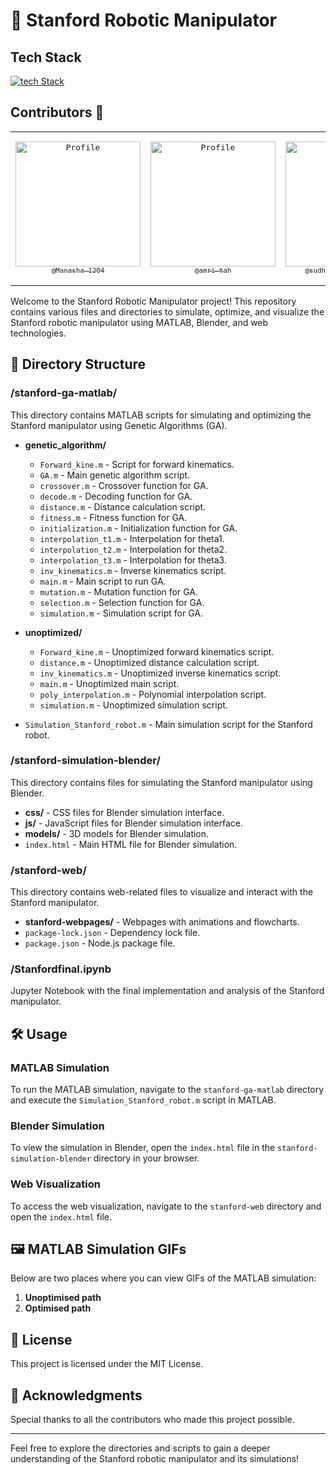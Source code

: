 # 🤖 Stanford Robotic Manipulator

## Tech Stack
[![tech Stack](https://skillicons.dev/icons?i=matlab,python,nextjs,js,tailwindcss,blender,threejs,figma,vercel)](https://skillicons.dev)

## Contributors 🤝
<table style="border: none;">
<tr>
<td align="center" width="200"><pre><a href="https://github.com/Manasha-1204Manasha-1204"><img src="https://avatars.githubusercontent.com/u/121673101?v=4" width="200" alt="Profile" /><br><sub>@Manasha-1204</sub></a></pre></td>
<td align="center" width="200"><pre><a href="https://github.com/amri-tah"><img src="https://avatars.githubusercontent.com/u/111682039?v=4" width="200" alt="Profile" /><br><sub>@amri-tah</sub></a></pre></td>
<td align="center" width="200"><pre><a href="https://github.com/sudheerkumarchowdary"><img src="https://avatars.githubusercontent.com/u/98307666?v=4" width="200" alt="Profile" /><br><sub>@sudheerkumarchowdary</sub></a>
<td align="center" width="200"><pre><a href="https://github.com/BURUGURAHUL"><img src="https://avatars.githubusercontent.com/u/121683096?v=4" width="200" alt="Profile" /><br><sub>@BURUGURAHUL</sub></a></pre></td>
</tr>
</table>

Welcome to the Stanford Robotic Manipulator project! This repository contains various files and directories to simulate, optimize, and visualize the Stanford robotic manipulator using MATLAB, Blender, and web technologies.

## 📂 Directory Structure

### /stanford-ga-matlab/
This directory contains MATLAB scripts for simulating and optimizing the Stanford manipulator using Genetic Algorithms (GA).

- **genetic_algorithm/**
  - `Forward_kine.m` - Script for forward kinematics.
  - `GA.m` - Main genetic algorithm script.
  - `crossover.m` - Crossover function for GA.
  - `decode.m` - Decoding function for GA.
  - `distance.m` - Distance calculation script.
  - `fitness.m` - Fitness function for GA.
  - `initialization.m` - Initialization function for GA.
  - `interpolation_t1.m` - Interpolation for theta1.
  - `interpolation_t2.m` - Interpolation for theta2.
  - `interpolation_t3.m` - Interpolation for theta3.
  - `inv_kinematics.m` - Inverse kinematics script.
  - `main.m` - Main script to run GA.
  - `mutation.m` - Mutation function for GA.
  - `selection.m` - Selection function for GA.
  - `simulation.m` - Simulation script for GA.

- **unoptimized/**
  - `Forward_kine.m` - Unoptimized forward kinematics script.
  - `distance.m` - Unoptimized distance calculation script.
  - `inv_kinematics.m` - Unoptimized inverse kinematics script.
  - `main.m` - Unoptimized main script.
  - `poly_interpolation.m` - Polynomial interpolation script.
  - `simulation.m` - Unoptimized simulation script.

- `Simulation_Stanford_robot.m` - Main simulation script for the Stanford robot.

### /stanford-simulation-blender/
This directory contains files for simulating the Stanford manipulator using Blender.

- **css/** - CSS files for Blender simulation interface.
- **js/** - JavaScript files for Blender simulation interface.
- **models/** - 3D models for Blender simulation.
- `index.html` - Main HTML file for Blender simulation.

### /stanford-web/
This directory contains web-related files to visualize and interact with the Stanford manipulator.

- **stanford-webpages/** - Webpages with animations and flowcharts.
- `package-lock.json` - Dependency lock file.
- `package.json` - Node.js package file.

### /Stanfordfinal.ipynb
Jupyter Notebook with the final implementation and analysis of the Stanford manipulator.

## 🛠️ Usage

### MATLAB Simulation

To run the MATLAB simulation, navigate to the `stanford-ga-matlab` directory and execute the `Simulation_Stanford_robot.m` script in MATLAB.

### Blender Simulation

To view the simulation in Blender, open the `index.html` file in the `stanford-simulation-blender` directory in your browser.

### Web Visualization

To access the web visualization, navigate to the `stanford-web` directory and open the `index.html` file.

## 🖼️ MATLAB Simulation GIFs

Below are two places where you can view GIFs of the MATLAB simulation:

1. **Unoptimised path**
2. **Optimised path**

## 📜 License

This project is licensed under the MIT License.

## 🙌 Acknowledgments

Special thanks to all the contributors who made this project possible.

---

Feel free to explore the directories and scripts to gain a deeper understanding of the Stanford robotic manipulator and its simulations!

